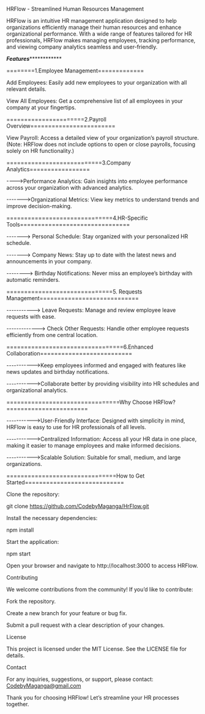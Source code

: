HRFlow - Streamlined Human Resources Management



HRFlow is an intuitive HR management application designed to help organizations efficiently manage their human resources and enhance organizational performance. With a wide range of features tailored for HR professionals, HRFlow makes managing employees, tracking performance, and viewing company analytics seamless and user-friendly.

***********Features***********************

========1.Employee Management=============

Add Employees: Easily add new employees to your organization with all relevant details.

View All Employees: Get a comprehensive list of all employees in your company at your fingertips.

======================2.Payroll Overview========================

View Payroll: Access a detailed view of your organization’s payroll structure. (Note: HRFlow does not include options to open or close payrolls, focusing solely on HR functionality.)

===========================3.Company Analytics=================

---->Performance Analytics: Gain insights into employee performance across your organization with advanced analytics.

------->Organizational Metrics: View key metrics to understand trends and improve decision-making.

==============================4.HR-Specific Tools===============================

-------> Personal Schedule: Stay organized with your personalized HR schedule.

-------> Company News: Stay up to date with the latest news and announcements in your company.

--------> Birthday Notifications: Never miss an employee’s birthday with automatic reminders.

==============================5. Requests Management============================

-----------> Leave Requests: Manage and review employee leave requests with ease.

-------------> Check Other Requests: Handle other employee requests efficiently from one central location.

=================================6.Enhanced Collaboration==========================

----------->Keep employees informed and engaged with features like news updates and birthday notifications.

----------->Collaborate better by providing visibility into HR schedules and organizational analytics.

================================Why Choose HRFlow?=======================

----------->User-Friendly Interface: Designed with simplicity in mind, HRFlow is easy to use for HR professionals of all levels.

----------->Centralized Information: Access all your HR data in one place, making it easier to manage employees and make informed decisions.

----------->Scalable Solution: Suitable for small, medium, and large organizations.

===============================How to Get Started============================

Clone the repository:

git clone https://github.com/CodebyMaganga/HrFlow.git

Install the necessary dependencies:

npm install

Start the application:

npm start

Open your browser and navigate to http://localhost:3000 to access HRFlow.

Contributing

We welcome contributions from the community! If you’d like to contribute:

Fork the repository.

Create a new branch for your feature or bug fix.

Submit a pull request with a clear description of your changes.

License

This project is licensed under the MIT License. See the LICENSE file for details.

Contact

For any inquiries, suggestions, or support, please contact:
CodebyMaganga@gmail.com

Thank you for choosing HRFlow! Let’s streamline your HR processes together.

